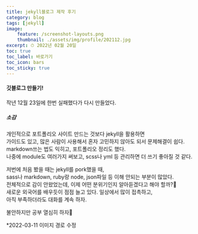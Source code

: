 ```yaml
---
title: jekyll블로그 제작 후기
category: blog
tags: [jekyll]
image:
    feature: /screenshot-layouts.png
    thumbnail: ./assets/img/profile/202112.jpg
excerpt: ⏱ 2022년 02월 20일
toc: true
toc_label: 바로가기
toc_icon: bars
toc_sticky: true
---
```

<style>
    @media (min-width: 1030px){
        .page {
            padding-right: 240px;
        }
        .page__title {
            margin-bottom: 30px;
        }
        .sidebar__right {
            width: 200px;
            margin: 0;
            transform: translateX(calc(100% + 20px));
            padding-left: 0;
            font-size: 16px;
        }
    }
</style>

#### 깃블로그 만들기!
작년 12월 23일에 한번 실패했다가 다시 만들었다.

##### 소감
개인적으로 포트폴리오 사이트 만드는 것보다 jekyll을 활용하면   
가이드도 있고, 많은 사람이 사용해서 혼자 고민하지 않아도 되서 문제해결이 쉽다.  
markdown쓰는 법도 익히고, 포트폴리오 정리도 했다.  
나중에 module도 여러가지 써보고, scss나 yml 등 관리하면 더 쓰기 좋아질 것 같다.   

저번에 처음 봤을 때는 jekyll를 pork했을 때,  
sass나 markdown, ruby랑 node, json파일 등 이해 안되는 부분이 많았다.  
전체적으로 감이 안왔었는데, 이제 어떤 분위기인지 알아듣겠다고 해야 할까?🤔  
새로운 외국어를 배우듯이 점점 늘고 있다. 일상에서 많이 접촉하고,  
아직 부족하더라도 대화를 계속 하자.
  
불안하지만 공부 열심히 하자🙂

*2022-03-11 이미지 경로 수정